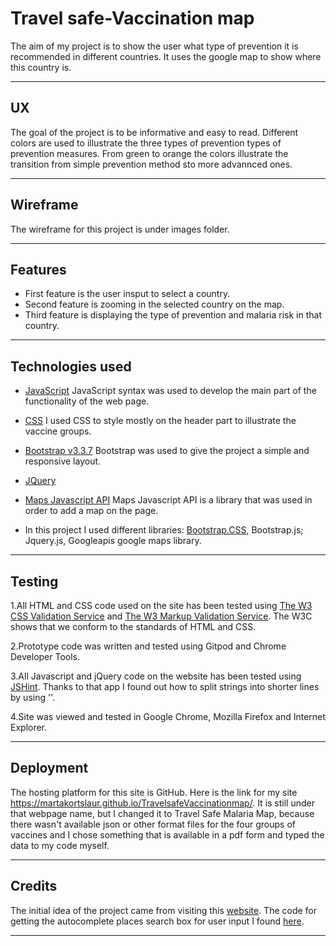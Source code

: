 # Travel safe-Vaccination map

The aim of my project is to show the user what type of prevention it is recommended in different countries.
 It uses the google map to show where this country is.

----
## UX

The goal of the project is to be informative and easy to read.
Different colors are used to illustrate the three types of prevention types of prevention measures. From green to orange the colors illustrate
the transition from simple prevention method sto more advannced ones.

----
## Wireframe

The wireframe for this project is under images folder.

----
## Features

* First feature is the user insput to select a country.
* Second feature is zooming in the selected country on the map.
* Third feature is displaying the type of prevention and malaria risk in that country.

----
## Technologies used

* [JavaScript](https://maxcdn.bootstrapcdn.com/bootstrap/3.3.7/js/bootstrap.min.js)
JavaScript  syntax was used to develop the main part of the functionality of the web page.

* [CSS](https://www.w3schools.com/css/css_intro.asp)
I used CSS to style mostly on the header part to illustrate the vaccine groups.

* [Bootstrap v3.3.7](https://getbootstrap.com/docs/3.3/getting-started/#download) 
Bootstrap was used to give the project a simple and responsive layout.

* [JQuery](https://cdnjs.com/libraries/jquery/)

* [Maps Javascript API](https://developers.google.com/maps/documentation/javascript/tutorial)
Maps Javascript API is a library that was used in order to add a map on the page.

* In this project I used different libraries: 
 [Bootstrap.CSS](https://getbootstrap.com),
 Bootstrap.js;
 Jquery.js,
 Googleapis google maps library.

----
## Testing

1.All HTML and CSS code used on the site has been tested using
[The W3 CSS Validation Service](https://jigsaw.w3.org/css-validator/) and
[The W3 Markup Validation Service](https://validator.w3.org/).
The W3C shows that we conform to the standards of HTML and CSS. 

2.Prototype code was written and tested using Gitpod and Chrome Developer Tools.

3.All Javascript and jQuery code on the website has been tested using [JSHint](https://jshint.com/).
Thanks to that app I found out how to split strings into shorter lines by using '\'.

4.Site was viewed and tested in Google Chrome, Mozilla Firefox and Internet Explorer.

----
## Deployment
 
The hosting platform for this site is GitHub. Here is the link for my site https://martakortslaur.github.io/TravelsafeVaccinationmap/. It is still under that
webpage name, but I changed it to Travel Safe Malaria Map, because there wasn't available json or other format files for the four groups of vaccines
and I chose something that is available in a pdf form and typed the data to my code myself.

----
## Credits

The initial idea of the project came from visiting this
[website](https://www.vaktsineeri.ee/reisivaktsineerimine-ja-profulaktika).
The code for getting the autocomplete places search box for user input I found
[here](https://www.semicolonworld.com/tutorial/autocomplete-places-search-box-google-maps-javascript-api).

----
